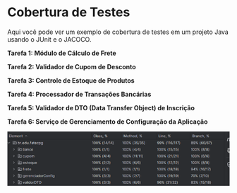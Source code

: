 # Cobertura de Testes

Aqui você pode ver um exemplo de cobertura de testes em um projeto Java usando o JUnit e o JACOCO.

**Tarefa 1: Módulo de Cálculo de Frete**

**Tarefa 2: Validador de Cupom de Desconto**

**Tarefa 3: Controle de Estoque de Produtos**

**Tarefa 4: Processador de Transações Bancárias**

**Tarefa 5: Validador de DTO (Data Transfer Object) de Inscrição**

**Tarefa 6: Serviço de Gerenciamento de Configuração da Aplicação**

![alt text]({E98A821C-A767-4574-82AC-2B9E83C3BEC8}.png)
